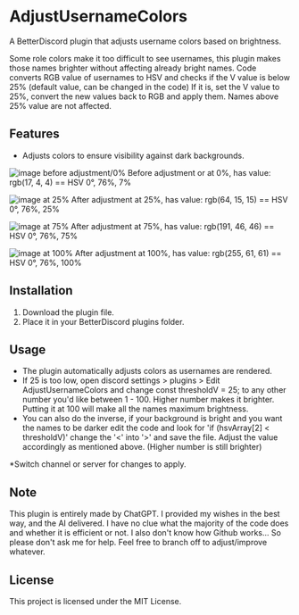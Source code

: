 # AdjustUsernameColors

A BetterDiscord plugin that adjusts username colors based on brightness.

Some role colors make it too difficult to see usernames, this plugin makes those names brighter without affecting already bright names.
Code converts RGB value of usernames to HSV and checks if the V value is below 25% (default value, can be changed in the code)
If it is, set the V value to 25%, convert the new values back to RGB and apply them.
Names above 25% value are not affected.
## Features
- Adjusts colors to ensure visibility against dark backgrounds.

![image before adjustment/0%](https://github.com/user-attachments/assets/88f9a96d-09b0-4910-a5b0-fe2f08f40bac)
Before adjustment or at 0%, has value: rgb(17, 4, 4) == HSV 0°, 76%, 7%

![image at 25%](https://github.com/user-attachments/assets/c1f8daac-2c68-403d-a9cc-b5554765c4c5)
After adjustment at 25%, has value: rgb(64, 15, 15) == HSV 0°, 76%, 25%

![image at 75%](https://github.com/user-attachments/assets/27810bd4-cccb-4fd5-aa4c-9f1051e78a01)
After adjustment at 75%, has value: rgb(191, 46, 46) == HSV 0°, 76%, 75%

![image at 100%](https://github.com/user-attachments/assets/ee9e8a8f-2860-41a1-99c6-690ed9a0a80b)
After adjustment at 100%, has value: rgb(255, 61, 61) == HSV 0°, 76%, 100%

## Installation
1. Download the plugin file.
2. Place it in your BetterDiscord plugins folder.

## Usage
- The plugin automatically adjusts colors as usernames are rendered.
- If 25 is too low, open discord settings > plugins > Edit AdjustUsernameColors and change const thresholdV = 25; to any other number you'd like between 1 - 100. Higher number makes it brighter. Putting it at 100 will make all the names maximum brightness.
- You can also do the inverse, if your background is bright and you want the names to be darker edit the code and look for 'if (hsvArray[2] < thresholdV)' change the '<' into '>' and save the file. Adjust the value accordingly as mentioned above. (Higher number is still brighter)

*Switch channel or server for changes to apply.

## Note
This plugin is entirely made by ChatGPT. I provided my wishes in the best way, and the AI delivered. 
I have no clue what the majority of the code does and whether it is efficient or not. I also don't know how Github works... So please don't ask me for help.
Feel free to branch off to adjust/improve whatever.

## License
This project is licensed under the MIT License.
